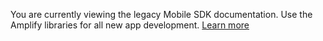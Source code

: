 <amplify-callout warning>

You are currently viewing the legacy Mobile SDK documentation. Use the Amplify libraries for all new app development. [Learn more](~/lib/lib.md)

</amplify-callout>
